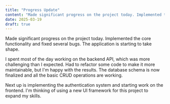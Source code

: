 ```yaml
---
title: "Progress Update"
content: "Made significant progress on the project today. Implemented the core functionality and fixed several bugs. The application is starting to take shape."
date: 2025-03-19
draft: true
---
```


Made significant progress on the project today. Implemented the core functionality and fixed several bugs. The application is starting to take shape.

I spent most of the day working on the backend API, which was more challenging than I expected. Had to refactor some code to make it more maintainable, but I'm happy with the results. The database schema is now finalized and all the basic CRUD operations are working.

Next up is implementing the authentication system and starting work on the frontend. I'm thinking of using a new UI framework for this project to expand my skills.
